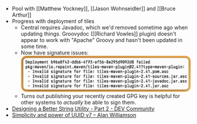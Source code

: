 - Pool with [[Matthew Yockney]], [[Jason Wohnseidler]] and [[Bruce Arthur]]
- Progress with deployment of tiles
	- Central requires Javadoc, which we'd removed sometime ago when updating things. Groovydoc ([[Richard Vowles]] plugin) doesn't appear to work with "Apache" Groovy and hasn't been updated in some time.
	- Now have signature issues:
	  ![SCR-20250621-pmss.png](../assets/SCR-20250621-pmss_1750484616518_0.png)
	- Turns out publishing your recently created GPG key is helpful for other systems to *actually* be able to sign them.
- [Designing a Better String Utility - Part 2 - DEV Community](https://dev.to/fluentfuture/designing-a-better-string-utility-4k49)
- [Simplicity and power of UUID v7 &#8211; Alan Williamson](https://alan.is/2025/06/09/simplicity-and-power-of-uuid-v7/)